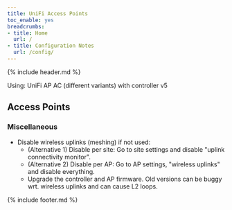 ```yaml
---
title: UniFi Access Points
toc_enable: yes
breadcrumbs:
- title: Home
  url: /
- title: Configuration Notes
  url: /config/
---
```

{% include header.md %}

Using: UniFi AP AC (different variants) with controller v5

## Access Points

### Miscellaneous

- Disable wireless uplinks \(meshing\) if not used:
  - \(Alternative 1\) Disable per site: Go to site settings and disable "uplink connectivity monitor".
  - \(Alternative 2\) Disable per AP: Go to AP settings, "wireless uplinks" and disable everything.
  - Upgrade the controller and AP firmware. Old versions can be buggy wrt. wireless uplinks and can cause L2 loops.

{% include footer.md %}
